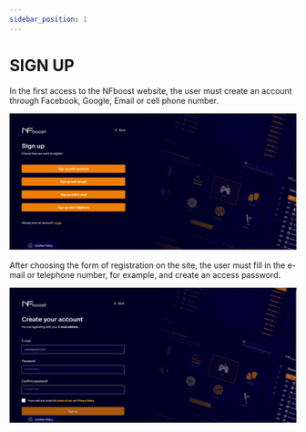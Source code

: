 ```yaml
---
sidebar_position: 1
---
```


# SIGN UP

In the first access to the NFboost website, the user must create an account through Facebook, Google, Email or cell phone number.

![1](./../assets/signup.png)

After choosing the form of registration on the site, the user must fill in the e-mail or telephone number, for example, and create an access password.

![1](./../assets/signup-email.png)
